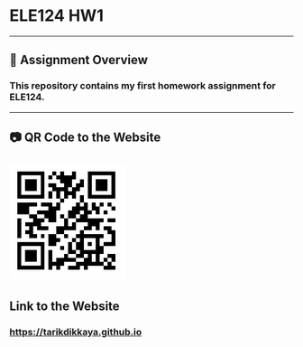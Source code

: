 # ELE124 HW1  
---
## 📌 Assignment Overview

### This repository contains my first homework assignment for **ELE124**.
---
## 📷 QR Code to the Website
![QR Image](qr_to_website.png)
---
## Link to the Website
### https://tarikdikkaya.github.io

